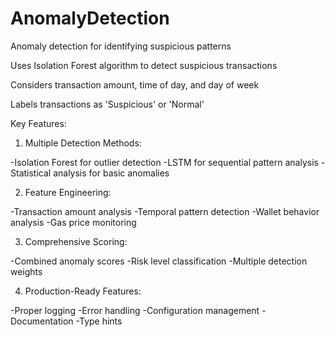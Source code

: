 # AnomalyDetection
Anomaly detection for identifying suspicious patterns

Uses Isolation Forest algorithm to detect suspicious transactions


Considers transaction amount, time of day, and day of week


Labels transactions as 'Suspicious' or 'Normal'

Key Features:
1. Multiple Detection Methods:

-Isolation Forest for outlier detection
-LSTM for sequential pattern analysis
-Statistical analysis for basic anomalies


2. Feature Engineering:

-Transaction amount analysis
-Temporal pattern detection
-Wallet behavior analysis
-Gas price monitoring


3. Comprehensive Scoring:

-Combined anomaly scores
-Risk level classification
-Multiple detection weights


4. Production-Ready Features:

-Proper logging
-Error handling
-Configuration management
-Documentation
-Type hints
